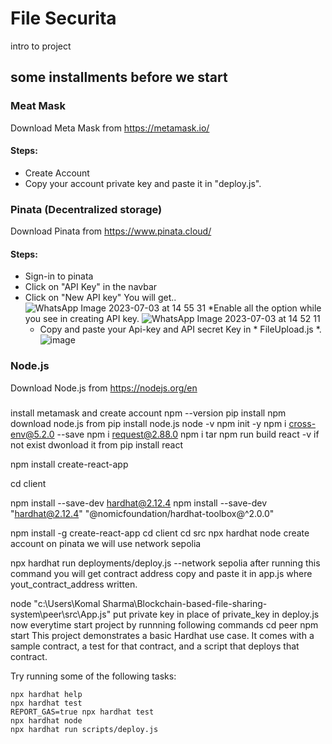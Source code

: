 # File Securita
intro to project

## some installments before we start
### Meat Mask
Download  Meta Mask from https://metamask.io/ 
<br>
#### Steps:
* Create Account
* Copy your account private key and paste it in "deploy.js".
### Pinata (Decentralized storage)
Download  Pinata from https://www.pinata.cloud/
<br>
#### Steps:
* Sign-in to pinata
* Click on "API Key" in the navbar
* Click on "New API key" You will get..
  ![WhatsApp Image 2023-07-03 at 14 55 31](https://github.com/komal5689/Blockchain-based-file-sharing-system/assets/109617644/16107357-3dbb-4c27-8591-d99e71b5fa4a)
  *Enable all the option while you see in creating API key.
  ![WhatsApp Image 2023-07-03 at 14 52 11](https://github.com/komal5689/Blockchain-based-file-sharing-system/assets/109617644/d4e76775-dcf5-4371-b206-0db88695bab2)
  * Copy and paste your Api-key and API secret Key in * FileUpload.js *.
    ![image](https://github.com/komal5689/Blockchain-based-file-sharing-system/assets/109617644/933ae2aa-8445-4913-bd8e-3229ec49c32d)



### Node.js
Download  Node.js from https://nodejs.org/en
### 
install metamask and create account
npm --version
pip install npm
download node.js from 
pip install node.js
node -v
npm init -y 
npm i cross-env@5.2.0 --save
npm i request@2.88.0
npm i tar
npm run build
react -v
if not exist dwonload it from 
pip install react

npm install  create-react-app

cd client


npm install --save-dev hardhat@2.12.4
npm install --save-dev "hardhat@2.12.4" "@nomicfoundation/hardhat-toolbox@^2.0.0"


npm install -g create-react-app
cd client
cd src
npx hardhat node
create account on pinata 
we will use network sepolia

npx hardhat run deployments/deploy.js --network sepolia
after running this command you will get contract address copy and paste it in app.js where yout_contract_address written.

node "c:\Users\Komal Sharma\Blockchain-based-file-sharing-system\peer\src\App.js"
put private key in place of private_key in deploy.js
now everytime start project by runnning following commands 
cd peer
npm start
This project demonstrates a basic Hardhat use case. It comes with a sample contract, a test for that contract, and a script that deploys that contract.

Try running some of the following tasks:

```shell
npx hardhat help
npx hardhat test
REPORT_GAS=true npx hardhat test
npx hardhat node
npx hardhat run scripts/deploy.js
```
